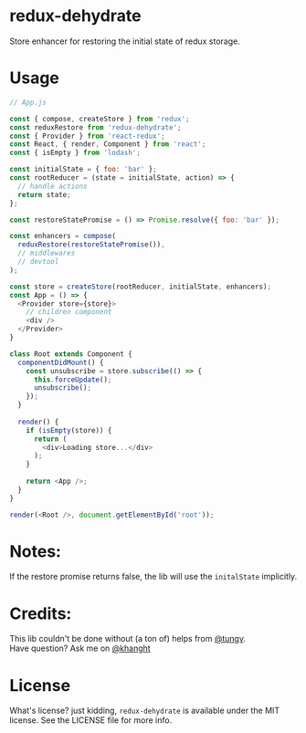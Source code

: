 # redux-dehydrate
Store enhancer for restoring the initial state of redux storage.

# Usage
```javascript
// App.js

const { compose, createStore } from 'redux';
const reduxRestore from 'redux-dehydrate';
const { Provider } from 'react-redux';
const React, { render, Component } from 'react';
const { isEmpty } from 'lodash';

const initialState = { foo: 'bar' };
const rootReducer = (state = initialState, action) => {
  // handle actions
  return state;
};

const restoreStatePromise = () => Promise.resolve({ foo: 'bar' });

const enhancers = compose(
  reduxRestore(restoreStatePromise()),
  // middlewares
  // devtool
);

const store = createStore(rootReducer, initialState, enhancers);
const App = () => {
  <Provider store={store}>
    // children component
    <div />
  </Provider>
}

class Root extends Component {
  componentDidMount() {
    const unsubscribe = store.subscribe(() => {
      this.forceUpdate();
      unsubscribe();
    });
  }
  
  render() {
    if (isEmpty(store)) {
      return (
        <div>Loading store...</div>
      );
    }
    
    return <App />;
  }
}

render(<Root />, document.getElementById('root'));
```

# Notes:
If the restore promise returns false, the lib will use the `initalState` implicitly. 

# Credits: 
This lib couldn't be done without (a ton of) helps from [@tungv](https://github.com/tungv).  
Have question? Ask me on [@khanght](https://twitter.com/@khanght)

# License
What's license? just kidding, `redux-dehydrate` is available under the MIT license. See the LICENSE file for more info.
